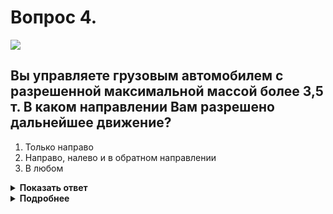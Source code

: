 # Вопрос 4.

![](https://s.drom.ru/i24228/pdd/tickets/2016/1543885474.jpg)

## Вы управляете грузовым автомобилем с разрешенной максимальной массой более 3,5 т. В каком направлении Вам разрешено дальнейшее движение?

1. Только направо
2. Направо, налево и в обратном направлении
3. В любом

<details>
<summary><b>Показать ответ</b></summary>
Правильный ответ: 2
</details>
<details>
<summary><b>Подробнее</b></summary>
Знак 3.4 «Движение грузовых автомобилей запрещено» распространяют своё действие только на грузовые автомобили с разрешённой максимальной массой более 3,5 т. Ваш автомобиль относится к такому классу. Знак 6.15.2 «Направление движение для грузовых автомобилей» является рекомендательным, т. е. необязательным. Поэтому можете на перекрестке повернуть направо, налево или развернуться и продолжить движение в обратном направлении.
(«Дорожные знаки»)
</details>